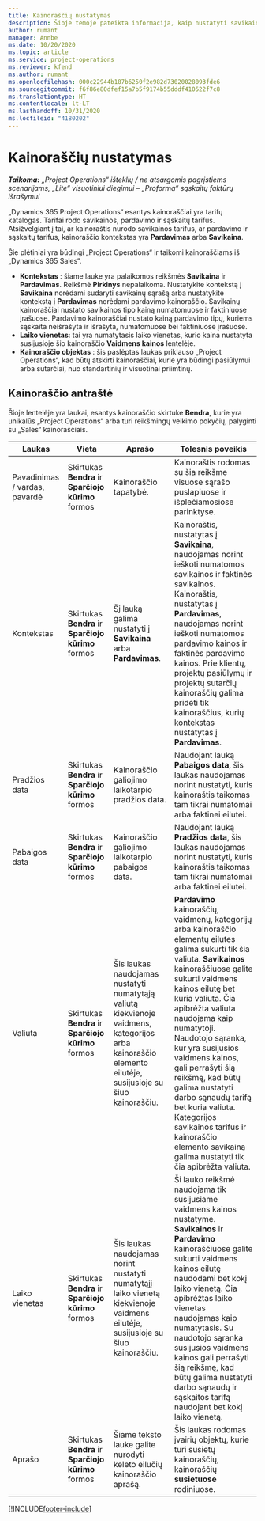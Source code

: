```yaml
---
title: Kainoraščių nustatymas
description: Šioje temoje pateikta informacija, kaip nustatyti savikainos ir pardavimo kainoraščius.
author: rumant
manager: Annbe
ms.date: 10/20/2020
ms.topic: article
ms.service: project-operations
ms.reviewer: kfend
ms.author: rumant
ms.openlocfilehash: 000c22944b187b6250f2e982d73020028093fde6
ms.sourcegitcommit: f6f86e80dfef15a7b5f9174b55dddf410522f7c8
ms.translationtype: HT
ms.contentlocale: lt-LT
ms.lasthandoff: 10/31/2020
ms.locfileid: "4180202"
---
```

# <a name="set-up-price-lists"></a>Kainoraščių nustatymas

_**Taikoma:** „Project Operations“ išteklių / ne atsargomis pagrįstiems scenarijams, „Lite“ visuotiniui diegimui – „Proforma“ sąskaitų faktūrų išrašymui_

„Dynamics 365 Project Operations“ esantys kainoraščiai yra tarifų katalogas. Tarifai rodo savikainos, pardavimo ir sąskaitų tarifus. Atsižvelgiant į tai, ar kainoraštis nurodo savikainos tarifus, ar pardavimo ir sąskaitų tarifus, kainoraščio kontekstas yra **Pardavimas** arba **Savikaina**.

Šie plėtiniai yra būdingi „Project Operations“ ir taikomi kainoraščiams iš „Dynamics 365 Sales“.

- **Kontekstas** : šiame lauke yra palaikomos reikšmės **Savikaina** ir **Pardavimas**. Reikšmė **Pirkinys** nepalaikoma. Nustatykite kontekstą į **Savikaina** norėdami sudaryti savikainų sąrašą arba nustatykite kontekstą į **Pardavimas** norėdami pardavimo kainoraščio. Savikainų kainoraščiai nustato savikainos tipo kainą numatomuose ir faktiniuose įrašuose. Pardavimo kainoraščiai nustato kainą pardavimo tipų, kuriems sąskaita neišrašyta ir išrašyta, numatomuose bei faktiniuose įrašuose.
- **Laiko vienetas**: tai yra numatytasis laiko vienetas, kurio kaina nustatyta susijusioje šio kainoraščio **Vaidmens kainos** lentelėje.
- **Kainoraščio objektas** : šis paslėptas laukas priklauso „Project Operations“, kad būtų atskirti kainoraščiai, kurie yra būdingi pasiūlymui arba sutarčiai, nuo standartinių ir visuotinai priimtinų.

## <a name="price-list-header"></a>Kainoraščio antraštė

Šioje lentelėje yra laukai, esantys kainoraščio skirtuke **Bendra**, kurie yra unikalūs „Project Operations“ arba turi reikšmingų veikimo pokyčių, palyginti su „Sales“ kainoraščiais.

| Laukas | Vieta | Aprašo | Tolesnis poveikis |
| --- | --- | --- | --- |
| Pavadinimas / vardas, pavardė | Skirtukas **Bendra** ir **Sparčiojo kūrimo** formos | Kainoraščio tapatybė. | Kainoraštis rodomas su šia reikšme visuose sąrašo puslapiuose ir išplečiamosiose parinktyse.|
| Kontekstas | Skirtukas **Bendra** ir **Sparčiojo kūrimo** formos | Šį lauką galima nustatyti į **Savikaina** arba **Pardavimas**. | Kainoraštis, nustatytas į **Savikaina**, naudojamas norint ieškoti numatomos savikainos ir faktinės savikainos. Kainoraštis, nustatytas į **Pardavimas**, naudojamas norint ieškoti numatomos pardavimo kainos ir faktinės pardavimo kainos. Prie klientų, projektų pasiūlymų ir projektų sutarčių kainoraščių galima pridėti tik kainoraščius, kurių kontekstas nustatytas į **Pardavimas**. |
| Pradžios data | Skirtukas **Bendra** ir **Sparčiojo kūrimo** formos | Kainoraščio galiojimo laikotarpio pradžios data. | Naudojant lauką **Pabaigos data**, šis laukas naudojamas norint nustatyti, kuris kainoraštis taikomas tam tikrai numatomai arba faktinei eilutei. |
| Pabaigos data | Skirtukas **Bendra** ir **Sparčiojo kūrimo** formos | Kainoraščio galiojimo laikotarpio pabaigos data. | Naudojant lauką **Pradžios data**, šis laukas naudojamas norint nustatyti, kuris kainoraštis taikomas tam tikrai numatomai arba faktinei eilutei. |
| Valiuta | Skirtukas **Bendra** ir **Sparčiojo kūrimo** formos | Šis laukas naudojamas nustatyti numatytąją valiutą kiekvienoje vaidmens, kategorijos arba kainoraščio elemento eilutėje, susijusioje su šiuo kainoraščiu. | **Pardavimo** kainoraščių, vaidmenų, kategorijų arba kainoraščio elementų eilutes galima sukurti tik šia valiuta. **Savikainos** kainoraščiuose galite sukurti vaidmens kainos eilutę bet kuria valiuta. Čia apibrėžta valiuta naudojama kaip numatytoji. Naudotojo sąranka, kur yra susijusios vaidmens kainos, gali perrašyti šią reikšmę, kad būtų galima nustatyti darbo sąnaudų tarifą bet kuria valiuta. Kategorijos savikainos tarifus ir kainoraščio elemento savikainą galima nustatyti tik čia apibrėžta valiuta. |
| Laiko vienetas | Skirtukas **Bendra** ir **Sparčiojo kūrimo** formos | Šis laukas naudojamas norint nustatyti numatytąjį laiko vienetą kiekvienoje vaidmens eilutėje, susijusioje su šiuo kainoraščiu. | Ši lauko reikšmė naudojama tik susijusiame vaidmens kainos nustatyme. **Savikainos** ir **Pardavimo** kainoraščiuose galite sukurti vaidmens kainos eilutę naudodami bet kokį laiko vienetą. Čia apibrėžtas laiko vienetas naudojamas kaip numatytasis. Su naudotojo sąranka susijusios vaidmens kainos gali perrašyti šią reikšmę, kad būtų galima nustatyti darbo sąnaudų ir sąskaitos tarifą naudojant bet kokį laiko vienetą. |
| Aprašo | Skirtukas **Bendra** ir **Sparčiojo kūrimo** formos | Šiame teksto lauke galite nurodyti keleto eilučių kainoraščio aprašą. | Šis laukas rodomas įvairių objektų, kurie turi susietų kainoraščių, kainoraščių **susietuose** rodiniuose. |


[!INCLUDE[footer-include](../includes/footer-banner.md)]